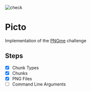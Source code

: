 ![check](https://github.com/nadmax/picto/actions/workflows/check.yml/badge.svg)

# Picto

Implementation of the [PNGme](https://jrdngr.github.io/pngme_book/introduction.html) challenge

## Steps

- [x] Chunk Types
- [x] Chunks
- [x] PNG Files
- [ ] Command Line Arguments
